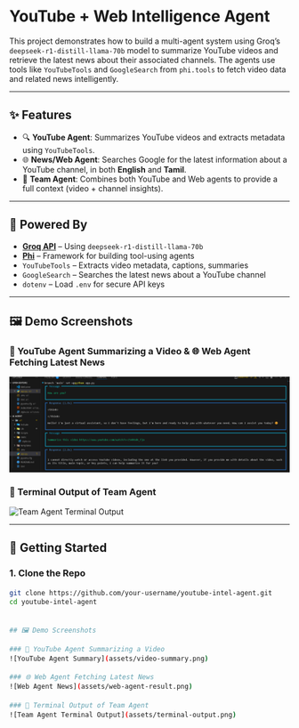 # YouTube + Web Intelligence Agent

This project demonstrates how to build a multi-agent system using Groq’s `deepseek-r1-distill-llama-70b` model to summarize YouTube videos and retrieve the latest news about their associated channels. The agents use tools like `YouTubeTools` and `GoogleSearch` from `phi.tools` to fetch video data and related news intelligently.

---

## ✨ Features

- 🔍 **YouTube Agent**: Summarizes YouTube videos and extracts metadata using `YouTubeTools`.
- 🌐 **News/Web Agent**: Searches Google for the latest information about a YouTube channel, in both **English** and **Tamil**.
- 🤖 **Team Agent**: Combines both YouTube and Web agents to provide a full context (video + channel insights).

---

## 🧠 Powered By

- **[Groq API](https://groq.com/)** – Using `deepseek-r1-distill-llama-70b`
- **[Phi](https://docs.phi.tools/)** – Framework for building tool-using agents
- `YouTubeTools` – Extracts video metadata, captions, summaries
- `GoogleSearch` – Searches the latest news about a YouTube channel
- `dotenv` – Load `.env` for secure API keys

---

## 🖼️ Demo Screenshots

### 🎥 YouTube Agent Summarizing a Video & 🌐 Web Agent Fetching Latest News
![YouTube Agent Summary](1.png)

### 🧠 Terminal Output of Team Agent
![Team Agent Terminal Output](.png)

---
## 🚀 Getting Started

### 1. Clone the Repo

```bash
git clone https://github.com/your-username/youtube-intel-agent.git
cd youtube-intel-agent


## 🖼️ Demo Screenshots

### 🎥 YouTube Agent Summarizing a Video
![YouTube Agent Summary](assets/video-summary.png)

### 🌐 Web Agent Fetching Latest News
![Web Agent News](assets/web-agent-result.png)

### 🧠 Terminal Output of Team Agent
![Team Agent Terminal Output](assets/terminal-output.png)

